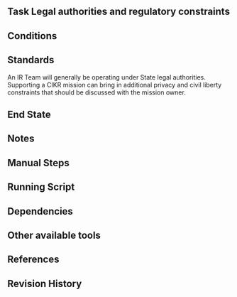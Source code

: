 ## Task Legal authorities and regulatory constraints  


## Conditions  


## Standards  
An IR Team will generally be operating under State legal authorities. Supporting a CIKR mission can bring in additional privacy and civil liberty constraints that should be discussed with the mission owner.  


## End State  


## Notes  


## Manual Steps  


## Running Script  


## Dependencies  


## Other available tools  


## References  


## Revision History  
